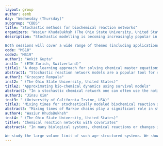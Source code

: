 ```yaml
---
layout: group
author: esmb
day: "Wednesday (Thursday)"
subgroup: "CBBS"
title: "Stochastic methods for biochemical reaction networks"
organizers: "Wasiur KhudaBukhsh (The Ohio State University, United States), Hye-Won Kang (University of Maryland at Baltimore County, United States)"
description: "Stochastic modelling is becoming increasingly popular in biological sciences. The ability to account for intrinsic fluctuations and uncertainty in experimental outcomes has been a crucial advantage of stochastic methods. The application of stochastic tools has proven to be useful in analysing biological data. In particular, stochastic methods have found usefulness in studying the spread of infectious diseases, in understanding the biophysics of enzyme kinetics, metabolism, immune-response mechanisms, and in constructing phylogenetic trees etc. The objective of this two-part mini-symposium is to highlight some of the recent advances in the field of stochastic biochemical reaction networks. 

Both sessions will cover a wide range of themes (including applications and techniques) giving a broad overview of the field. Specific topics include new asymptotic results/approximations, multi-scale methods, statistical inference algorithms and parameter identifiability issues. Special focus will be on methods that can be translated into usable tools from a practical perspective."
code: "MS18"
code2: "MS19"
author1: "Ankit Gupta"
inst1: " (ETH Zurich, Switzerland)"
title1: "A deep learning approach for solving chemical master equations"
abstract1: "Stochastic reaction network models are a popular tool for studying the effects of dynamical randomness in biological systems. Such models are typically analysed by estimating the solution of the chemical master equation (CME) that describes the evolution of the probability distribution of the random state-vector representing molecular counts of the reacting species. The size of the CME system is typically very large or even infinite, and due to this high-dimensional nature accurate numerical solutions of the CME are very difficult to obtain. In this talk we will present a novel deep learning approach for estimating CME solutions and illustrate it with a number of examples. The proposed method only requires a handful of stochastic simulations and it yields not just the CME solution but also its sensitivities to all the model parameters."
author2: "Grzegorz Rempala"
inst2: " (The Ohio State University, United States)"
title2: "Approximating bio-chemical dynamics using survival models"
abstract2: "In a stochastic chemical network one can often use the notion of a reaction hazard in order to provide a simple statistical model for  the system evolution.  This approach  is especially helpful if  we want to  consistently follow the fate of a single molecule of some  special species through its different transformations, as is the case,   for instance, for a single individual in the classical model of an SIR epidemic network.  I will provide   some general results on the usage of the method and its  mathematical properties  with particular attention given to stochastic epidemic models. This is joint work with Daniele Cappelletti from  Politecnico di Torino."
author3: "Jinsu Kim"
inst3: " (University of California Irvine, USA)"
title3: "Mixing times for stochastically modeled biochemical reaction systems"
abstract3: "Mixing times of Markov chains play a significant role in studying stochastic systems as they indicate how fast the system will be stabilized. In this talk, I will introduce analytic approaches such as Lyapunov-Foster criteria and Spectral gap theory that can be used to find a class of reaction networks whose associated Markov process admits exponential ergodicity, which means the associated probability density function converges to its stationary distribution exponentially fast. Beyond the theoretical aspects, I will also talk about how exponential ergodicity can be applied in computational system biology."
author4: "Wasiur KhudaBukhsh"
inst4: " (The Ohio State University, United States)"
title4: "Chemical reaction networks with covariates"
abstract4: "In many biological systems, chemical reactions or changes in a physical state are assumed to occur instantaneously. For describing the dynamics of those systems, Markov models that require exponentially distributed inter-event times have been used widely. However, some biophysical processes such as gene transcription and translation are known to have a significant gap between the initiation and the completion of the processes, which renders the usual assumption of exponential distribution untenable. We consider relaxing this assumption by incorporating age-dependent random time delays into the system dynamics. We do so by constructing a measure-valued Markov process on a more abstract state space, which allows us to keep track of the 'ages' of molecules participating in a chemical reaction.

We study the large-volume limit of such age-structured systems. We show that, when appropriately scaled, the stochastic system can be approximated by a system of Partial Differential Equations (PDEs) in the large-volume limit, as opposed to Ordinary Differential Equations (ODEs) in the classical theory. We show how the limiting PDE system can be used for the purpose of further model reductions and for devising efficient simulation algorithms."
---
```

